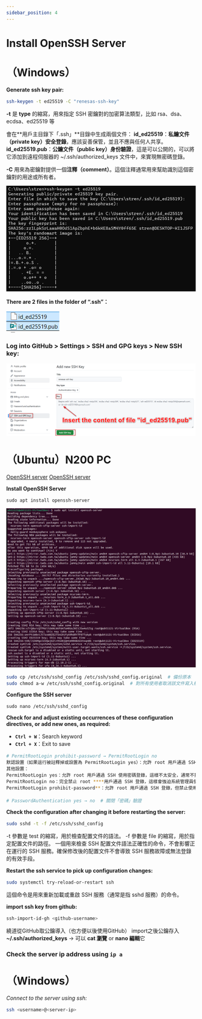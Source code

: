 ```yaml
---
sidebar_position: 4
---
```


# Install OpenSSH Server
# （Windows）

**Generate ssh key pair:**

```bash
ssh-keygen -t ed25519 -C "renesas-ssh-key"
```

**-t** 是 **type** 的縮寫，用來指定 SSH 密鑰對的加密算法類型，比如 rsa、dsa、ecdsa、ed25519 等

會在**用戶主目錄下「.ssh」**目錄中生成兩個文件：
**id_ed25519**：**私鑰文件（private key）安全登錄**，應該妥善保管，並且不應與任何人共享。
**id_ed25519.pub**：**公鑰文件（public key）身份驗證**，這是可以公開的，可以將它添加到遠程伺服器的 ~/.ssh/authorized_keys 文件中，來實現無密碼登錄。

**-C** 用來為密鑰對提供一個**注釋（comment）**。這個注釋通常用來幫助識別這個密鑰對的用途或所有者。

![](../img/03_01.png)

**There are 2 files in the folder of “.ssh”：**

![](../img/03_01_2.png)

### Log into GitHub > Settings > SSH and GPG keys > New SSH key:

![](../img/03_02.png)

# （Ubuntu）N200 PC

[OpenSSH server](https://documentation.ubuntu.com/server/how-to/security/openssh-server/)
[OpenSSH server](https://documentation.ubuntu.com/server/how-to/security/openssh-server/)

**Install OpenSSH Server**

```
sudo apt install openssh-server
```

![](../img/03_03.png)

```bash
sudo cp /etc/ssh/sshd_config /etc/ssh/sshd_config.original  # 備份原本
sudo chmod a-w /etc/ssh/sshd_config.original  # 對所有使用者取消該文件寫入權限
```

**Configure the SSH server**

```
sudo nano /etc/ssh/sshd_config
```

**Check for and adjust existing occurrences of these configuration directives, or add new ones, as required:**

- **`Ctrl + W`**：Search keyword
- **`Ctrl + X`**：Exit to save

```bash
# PermitRootLogin prohibit-password → PermitRootLogin no
默認設置（如果這行被註釋掉或設置為 PermitRootLogin yes）：允許 root 用戶通過 SSH 使用密碼登錄。
其他設置：
PermitRootLogin yes：允許 root 用戶通過 SSH 使用密碼登錄，這樣不太安全，通常不推薦這樣配置。
PermitRootLogin no：完全禁止 root ****用戶通過 SSH 登錄，這樣會強迫系統管理員使用其他用戶（比如 sudo）來獲取 root 權限。
PermitRootLogin prohibit-password**：允許 root 用戶通過 SSH 登錄，但禁止使用密碼登錄，只能使用 SSH 密鑰進行身份驗證。

# PasswordAuthentication yes → no  # 關閉「密碼」驗證
```

**Check the configuration after changing it before restarting the server:**

```bash
sudo sshd -t -f /etc/ssh/sshd_config
```

-t 參數是 test 的縮寫，用於檢查配置文件的語法。
-f 參數是 file 的縮寫，用於指定配置文件的路徑。
一個用來檢查 SSH 配置文件語法正確性的命令，不會影響正在運行的 SSH 服務。確保修改後的配置文件不會導致 SSH 服務故障或無法登錄的有效手段。

**Restart the ssh service to pick up configuration changes:**

```bash
sudo systemctl try-reload-or-restart ssh
```

這個命令是用來重新加載或重啟 SSH 服務（通常是指 sshd 服務）的命令。

**import ssh key from github:**

```bash
ssh-import-id-gh <github-username>
```

繞道從GitHub取公鑰導入（也方便以後使用GitHub）
import之後公鑰存入 **~/.ssh/authorized_keys** → 可以 **cat 瀏覽** or **nano 編輯**它

### Check the server ip address using **`ip a`**

# （Windows）

*Connect to the server using ssh:*

```bash
ssh <username>@<server-ip>
```